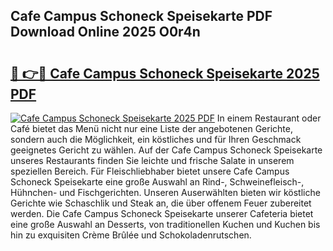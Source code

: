 ## Cafe Campus Schoneck Speisekarte PDF Download Online 2025 O0r4n

# <h2><a href="http://gc9jrqw.nevu.top/?p=Cafe+Campus+Schoneck+Speisekarte">🔗 👉🔴 Cafe Campus Schoneck Speisekarte 2025 PDF</a></h2>

[![Cafe Campus Schoneck Speisekarte 2025 PDF](https://i.imgur.com/dBaPXMq.png)](http://gc9jrqw.nevu.top/?p=Cafe+Campus+Schoneck+Speisekarte)
In einem Restaurant oder Café bietet das Menü nicht nur eine Liste der angebotenen Gerichte, sondern auch die Möglichkeit, ein köstliches und für Ihren Geschmack geeignetes Gericht zu wählen. Auf der Cafe Campus Schoneck Speisekarte unseres Restaurants finden Sie leichte und frische Salate in unserem speziellen Bereich. Für Fleischliebhaber bietet unsere Cafe Campus Schoneck Speisekarte eine große Auswahl an Rind-, Schweinefleisch-, Hühnchen- und Fischgerichten. Unseren Auserwählten bieten wir köstliche Gerichte wie Schaschlik und Steak an, die über offenem Feuer zubereitet werden. Die Cafe Campus Schoneck Speisekarte unserer Cafeteria bietet eine große Auswahl an Desserts, von traditionellen Kuchen und Kuchen bis hin zu exquisiten Crème Brûlée und Schokoladenrutschen.
